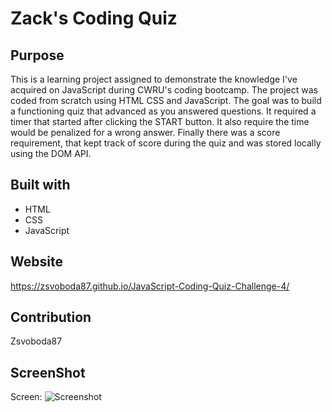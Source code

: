 # Zack's Coding Quiz

## Purpose
This is a learning project assigned to demonstrate the knowledge I've acquired on JavaScript during CWRU's coding bootcamp.  The project was coded from scratch using HTML CSS and JavaScript.  The goal was to build a functioning quiz that advanced as you answered questions. It required a timer that started after clicking the START button. It also require the time would be penalized for a wrong answer.  Finally there was a score requirement, that kept track of score during the quiz and was stored locally using the DOM API. 

## Built with
* HTML
* CSS
* JavaScript


## Website
 https://zsvoboda87.github.io/JavaScript-Coding-Quiz-Challenge-4/

## Contribution
Zsvoboda87 


## ScreenShot
Screen: ![Screenshot](./assests/Screenshot.png)